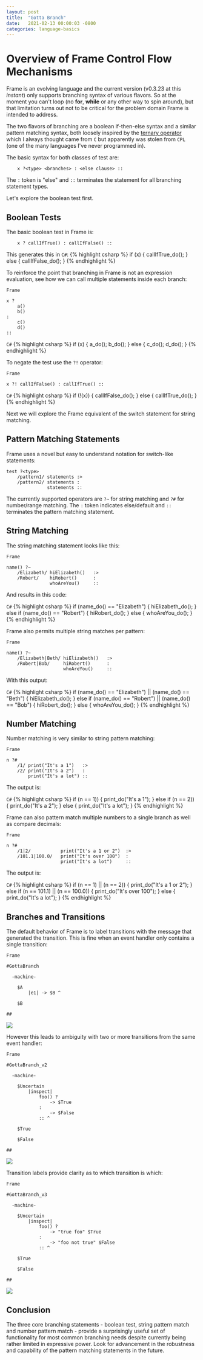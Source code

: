 ```yaml
---
layout: post
title:  "Gotta Branch"
date:   2021-02-13 00:00:03 -0800
categories: language-basics
---
```

# Overview of Frame Control Flow Mechanisms

Frame is an evolving language and the current version (v0.3.23 at this <i>instant</i>) only supports branching syntax of various flavors. So at the moment you can't loop (no **for**, **while** or any other way to spin around), but that limitation turns out not to be critical for the problem domain Frame is intended to address.

The two flavors of branching are a boolean if-then-else syntax and a similar pattern matching syntax, both loosely inspired by the [ternary operator](https://en.wikipedia.org/wiki/%3F:) which I always thought came from `C` but apparently was stolen from `CPL` (one of the many languages I've never programmed in).

The basic syntax for both classes of test are:

```
    x ?<type> <branches> : <else clause> ::
```

The `:` token is "else" and `::` terminates the statement for all branching statement types.

Let's explore the boolean test first.

## Boolean Tests

The basic boolean test in Frame is:

```
    x ? callIfTrue() : callIfFalse() ::
```
This generates this in `C#`:
{% highlight csharp %}
    if (x) {
        callIfTrue_do();
    } else {
        callIfFalse_do();
    }
{% endhighlight %}

To reinforce the point that branching in Frame is not an expression evaluation, see how we can call multiple statements inside each branch:

`Frame`
```
x ?
    a()
    b()
:
    c()
    d()
::
```
`C#`
{% highlight csharp %}
    if (x) {
        a_do();
        b_do();
    } else {
        c_do();
        d_do();
    }
{% endhighlight %}


To negate the test use the `?!` operator:

`Frame`
```
x ?! callIfFalse() : callIfTrue() ::
```
`C#`
{% highlight csharp %}
    if (!(x)) {
        callIfFalse_do();
    } else {
        callIfTrue_do();
    }
{% endhighlight %}

Next we will explore the Frame equivalent of the switch statement for string matching.

## Pattern Matching Statements

Frame uses a novel but easy to understand notation for switch-like statements:

```
test ?<type>
    /pattern1/ statements :>
    /pattern2/ statements :
               statements ::
```

The currently supported operators are `?~` for string matching and `?#` for number/range matching. The `:` token indicates else/default and `::` terminates the pattern matching statement.

## String Matching

The string matching statement looks like this:

`Frame`
```
name() ?~
    /Elizabeth/ hiElizabeth()   :>
    /Robert/    hiRobert()      :
                whoAreYou()     ::
```
And results in this code:

`C#`
{% highlight csharp %}
    if (name_do() == "Elizabeth") {
        hiElizabeth_do();
    } else if (name_do() == "Robert") {
        hiRobert_do();
    } else {
        whoAreYou_do();
    }
{% endhighlight %}

Frame also permits multiple string matches per pattern:

`Frame`
```
name() ?~
    /Elizabeth|Beth/ hiElizabeth()   :>
    /Robert|Bob/     hiRobert()      :
                     whoAreYou()     ::
```
With this output:

`C#`
{% highlight csharp %}
    if (name_do() == "Elizabeth") || (name_do() == "Beth") {
        hiElizabeth_do();
    } else if (name_do() == "Robert") || (name_do() == "Bob") {
        hiRobert_do();
    } else {
        whoAreYou_do();
    }
{% endhighlight %}

## Number Matching

Number matching is very similar to string pattern matching:

`Frame`
```
n ?#
    /1/ print("It's a 1")   :>
    /2/ print("It's a 2")   :
        print("It's a lot") ::
```
The output is:

`C#`
{% highlight csharp %}
    if (n == 1)) {
        print_do("It's a 1");
    } else if (n == 2)) {
        print_do("It's a 2");
    } else {
        print_do("It's a lot");
    }
{% endhighlight %}

Frame can also pattern match multiple numbers to a single branch as well as compare decimals:

`Frame`
```
n ?#
    /1|2/           print("It's a 1 or 2")  :>
    /101.1|100.0/   print("It's over 100")  :
                    print("It's a lot")     ::
```
The output is:

`C#`
{% highlight csharp %}
    if (n == 1) || (n == 2)) {
        print_do("It's a 1 or 2");
    } else if (n == 101.1) || (n == 100.0)) {
        print_do("It's over 100");
    } else {
        print_do("It's a lot");
    }
{% endhighlight %}

## Branches and Transitions

The default behavior of Frame is to label transitions with the message that generated the transition. This is fine when an event handler only contains a single transition:

`Frame`
```
#GottaBranch

  -machine-

    $A
        |e1| -> $B ^

    $B

##
```

![](http://www.plantuml.com/plantuml/png/SoWkIImgAStDuG8oIb8L71MgkMgXR2SmErehLa5Nrqx1aSiHH0D5hHJKb0sDJAnJ3I4qbqDgNWhG2000)

However this leads to ambiguity with two or more transitions from the same event handler:

`Frame`
```
#GottaBranch_v2

  -machine-

    $Uncertain
        |inspect|
            foo() ?
                -> $True
            :
                -> $False
            :: ^

    $True

    $False

##
```

![](http://www.plantuml.com/plantuml/png/SoWkIImgAStDuG8oIb8LGlEIKujA4ZFp5AgvQg5Y8KMbgKXSjyISOWW_MYjMGLVN3g692yu2YKCqMYceAHiQcLXdvXKNf2QNG3Ye2i56ubBfa9gN0dGV0000)

Transition labels provide clarity as to which transition is which:

`Frame`
```
#GottaBranch_v3

  -machine-

    $Uncertain
        |inspect|
            foo() ?
                -> "true foo" $True
            :
                -> "foo not true" $False
            :: ^

    $True

    $False

##
```

![](http://www.plantuml.com/plantuml/png/SoWkIImgAStDuG8oIb8LGlEIKujA4ZFp5AgvQg5Y8KMbgKXSjyISOWW_MYjMGLVN3g692yu2YKCqMYcKWAYq_7nKMQWvLY0PXRpy4h0oBeVKl1IWQm00)


## Conclusion

The three core branching statements - boolean test, string pattern match and number pattern match - provide a surprisingly useful set of functionality for most common branching needs despite currently being rather limited in expressive power. Look for advancement in the robustness and capability of the pattern matching statements in the future.
